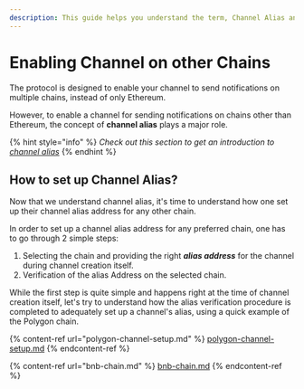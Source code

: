 ```yaml
---
description: This guide helps you understand the term, Channel Alias and its significance
---
```


# Enabling Channel on other Chains

The protocol is designed to enable your channel to send notifications on multiple chains, instead of only Ethereum.

However, to enable a channel for sending notifications on chains other than Ethereum, the concept of **channel alias** plays a major role.

{% hint style="info" %}
_Check out this section to get an introduction to_ [_channel alias_](../../../concepts/create-your-notif-channel/what-is-a-channel-alias.md)
{% endhint %}

## How to set up Channel Alias?

Now that we understand channel alias, it's time to understand how one set up their channel alias address for any other chain.

In order to set up a channel alias address for any preferred chain, one has to go through 2 simple steps:

1. Selecting the chain and providing the right _**alias address**_ for the channel during channel creation itself.
2. Verification of the alias Address on the selected chain.

While the first step is quite simple and happens right at the time of channel creation itself, let's try to understand how the alias verification procedure is completed to adequately set up a channel's alias, using a quick example of the Polygon chain.

{% content-ref url="polygon-channel-setup.md" %}
[polygon-channel-setup.md](polygon-channel-setup.md)
{% endcontent-ref %}

{% content-ref url="bnb-chain.md" %}
[bnb-chain.md](bnb-chain.md)
{% endcontent-ref %}
